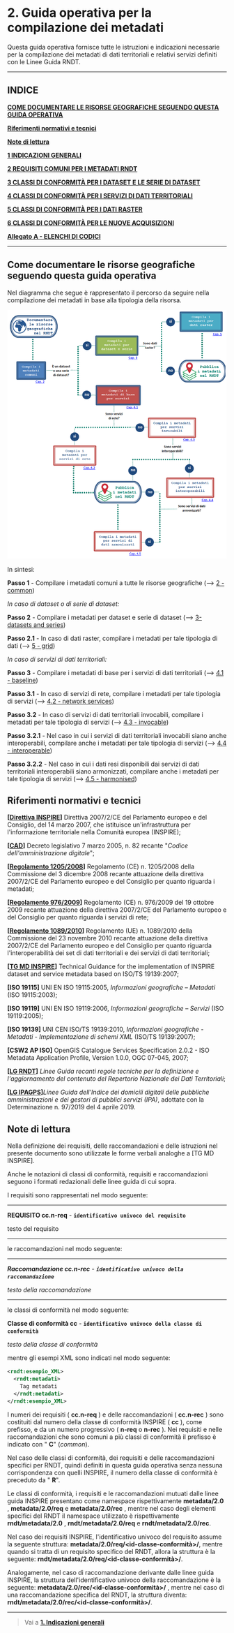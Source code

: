 # 2. Guida operativa per la compilazione dei metadati
Questa guida operativa fornisce tutte le istruzioni e indicazioni necessarie per la compilazione dei metadati di dati territoriali e relativi servizi definiti con le Linee Guida RNDT.

---

## **INDICE**

**[COME DOCUMENTARE LE RISORSE GEOGRAFICHE SEGUENDO QUESTA GUIDA OPERATIVA](#metadata-flow)**

**[Riferimenti normativi e tecnici](#rif-norme)**

**[Note di lettura](#note-lettura)**

**[1 INDICAZIONI GENERALI](general-overview)**

**[2 REQUISITI COMUNI PER I METADATI RNDT](common)**

**[3 CLASSI DI CONFORMITÀ PER I DATASET E LE SERIE DI DATASET](datasets-and-series)**

**[4 CLASSI DI CONFORMITÀ PER I SERVIZI DI DATI TERRITORIALI](sds)**

**[5 CLASSI DI CONFORMITÀ PER I DATI RASTER](grid)**

**[6 CLASSI DI CONFORMITÀ PER LE NUOVE ACQUISIZIONI](scheduled-data)**

**[Allegato A - ELENCHI DI CODICI](code-lists)**

---
## <a name=metadata-flow>Come documentare le risorse geografiche seguendo questa guida operativa</a>

Nel diagramma che segue è rappresentato il percorso da seguire nella compilazione dei metadati in base alla tipologia della risorsa.

![alt-text](images/rndt-flowchart.png "metadata flow")


In sintesi:

**Passo 1** - Compilare i metadati comuni a tutte le risorse geografiche (--> [2 - common](common))

_In caso di dataset o di serie di dataset:_

**Passo 2** - Compilare i metadati per dataset e serie di dataset (--> [3- datasets and series](datasets-and-series))

**Passo 2.1** - In caso di dati raster, compilare i metadati per tale tipologia di dati (--> [5 - grid](grid))

_In caso di servizi di dati territoriali:_

**Passo 3** - Compilare i metadati di base per i servizi di dati territoriali (--> [4.1 - baseline](sds/baseline))

**Passo 3.1** - In caso di servizi di rete, compilare i metadati per tale tipologia di servizi (--> [4.2 - network services](sds/ns))

**Passo 3.2** - In caso di servizi di dati territoriali invocabili, compilare i metadati per tale tipologia di servizi (--> [4.3 - invocable](sds/sds-invocable))

**Passo 3.2.1** - Nel caso in cui i servizi di dati territoriali invocabili siano anche interoperabili, compilare anche i metadati per tale tipologia di servizi (--> [4.4 - interoperable](sds/sds-interoperable))

**Passo 3.2.2** - Nel caso in cui i dati resi disponibili dai servizi di dati territoriali interoperabili siano armonizzati, compilare anche i metadati per tale tipologia di servizi (--> [4.5 - harmonised](sds/sds-harmonised))


## <a name=rif-norme> Riferimenti normativi e tecnici </a>

**[[Direttiva INSPIRE](https://eur-lex.europa.eu/legal-content/IT/TXT/PDF/?uri=CELEX:02007L0002-20190626&from=EN)]** Direttiva 2007/2/CE del Parlamento europeo e del Consiglio, del 14 marzo 2007, che istituisce un&#39;infrastruttura per l&#39;informazione territoriale nella Comunità europea (INSPIRE);

**[[CAD](https://docs.italia.it/italia/piano-triennale-ict/codice-amministrazione-digitale-docs/it/v2017-12-13/index.html)]** Decreto legislativo 7 marzo 2005, n. 82 recante &quot;_Codice dell&#39;amministrazione digitale_&quot;;

**[[Regolamento 1205/2008](https://eur-lex.europa.eu/legal-content/EN/TXT/PDF/?uri=CELEX%3A32008R1205&from=EN)]** Regolamento (CE) n. 1205/2008 della Commissione del 3 dicembre 2008 recante attuazione della direttiva 2007/2/CE del Parlamento europeo e del Consiglio per quanto riguarda i metadati;

**[[Regolamento 976/2009](https://eur-lex.europa.eu/legal-content/IT/TXT/PDF/?uri=CELEX:32009R0976&from=EN)]** Regolamento (CE) n. 976/2009 del 19 ottobre 2009 recante attuazione della direttiva 2007/2/CE del Parlamento europeo e del Consiglio per quanto riguarda i servizi di rete;

**[[Regolamento 1089/2010](https://eur-lex.europa.eu/legal-content/IT/TXT/PDF/?uri=CELEX:02010R1089-20131230&from=EN)]** Regolamento (UE) n. 1089/2010 della Commissione del 23 novembre 2010 recante attuazione della direttiva 2007/2/CE del Parlamento europeo e del Consiglio per quanto riguarda l&#39;interoperabilità dei set di dati territoriali e dei servizi di dati territoriali;

**[[TG MD INSPIRE](https://inspire.ec.europa.eu/id/document/tg/metadata-iso19139)]** Technical Guidance for the implementation of INSPIRE dataset and service metadata based on ISO/TS 19139:2007;

**[ISO 19115]** UNI EN ISO 19115:2005, _Informazioni geografiche – Metadati_ (ISO 19115:2003);

**[ISO 19119]** UNI EN ISO 19119:2006, _Informazioni geografiche – Servizi_ (ISO 19119:2005);

**[ISO 19139]** UNI CEN ISO/TS 19139:2010, _Informazioni geografiche - Metadati - Implementazione di schemi XML_ (ISO/TS 19139:2007);

**[CSW2 AP ISO]** OpenGIS Catalogue Services Specification 2.0.2 - ISO Metadata Application Profile, Version 1.0.0, OGC 07-045, 2007;

**[[LG RNDT](https://geodati.gov.it/geoportale/images/struttura/documenti/LG-RNDT_v.1.0c_bozza.pdf)]** _Linee Guida recanti regole tecniche per la definizione e l&#39;aggiornamento del contenuto del Repertorio Nazionale dei Dati Territoriali_;

**[[LG IPAGPS](https://trasparenza.agid.gov.it/moduli/downloadFile.php?file=oggetto_allegati/191001128380O__OLINEE+GUIDA+IPA.pdf)]**_Linee Guida dell&#39;Indice dei domicili digitali delle pubbliche amministrazioni e dei gestori di pubblici servizi (IPA)_, adottate con la Determinazione n. 97/2019 del 4 aprile 2019.



## <a name=note-lettura> Note di lettura </a>

Nella definizione dei requisiti, delle raccomandazioni e delle istruzioni nel presente documento sono utilizzate le forme verbali analoghe a [TG MD INSPIRE].

Anche le notazioni di classi di conformità, requisiti e raccomandazioni seguono i formati redazionali delle linee guida di cui sopra.

I requisiti sono rappresentati nel modo seguente:

---
**REQUISITO cc.n-req** - **```identificativo univoco del requisito```**

testo del requisito

---

le raccomandazioni nel modo seguente:

---
***Raccomandazione cc.n-rec** - **```identificativo univoco della raccomandazione```***

_testo della raccomandazione_

---

le classi di conformità nel modo seguente:

**Classe di conformità cc** - **```identificativo univoco della classe di conformità```**

_testo della classe di conformità_

mentre gli esempi XML sono indicati nel modo seguente:

```xml
<rndt:esempio_XML>
  <rndt:metadati>
    Tag metadati
  </rndt:metadati>
</rndt:esempio_XML>
```

I numeri dei requisiti ( **cc.n-req** ) e delle raccomandazioni ( **cc.n-rec** ) sono costituiti dal numero della classe di conformità INSPIRE ( **cc** ), come prefisso, e da un numero progressivo ( **n-req** o **n-rec** ). Nei requisiti e nelle raccomandazioni che sono comuni a più classi di conformità il prefisso è indicato con &quot; **C**&quot; (_common_).

Nel caso delle classi di conformità, dei requisiti e delle raccomandazioni specifici per RNDT, quindi definiti in questa guida operativa senza nessuna corrispondenza con quelli INSPIRE, il numero della classe di conformità è preceduto da &quot; **R**&quot;.

Le classi di conformità, i requisiti e le raccomandazioni mutuati dalle linee guida INSPIRE presentano come namespace rispettivamente **metadata/2.0** , **metadata/2.0/req** e **metadata/2.0/rec** , mentre nel caso degli elementi specifici del RNDT il namespace utilizzato è rispettivamente **rndt/metadata/2.0** , **rndt/metadata/2.0/req** e **rndt/metadata/2.0/rec**.

Nel caso dei requisiti INSPIRE, l&#39;identificativo univoco del requisito assume la seguente struttura: **metadata/2.0/req/<id-classe-conformità>/<id-requisito>**, mentre quando si tratta di un requisito specifico del RNDT, allora la struttura è la seguente: **rndt/metadata/2.0/req/<id-classe-conformità>/<id-requisito>**.

Analogamente, nel caso di raccomandazione derivante dalle linee guida INSPIRE, la struttura dell&#39;identificativo univoco della raccomandazione è la seguente: **metadata/2.0/rec/<id-classe-conformità>/<id-raccomandazione>** , mentre nel caso di una raccomandazione specifica del RNDT, la struttura diventa: **rndt/metadata/2.0/rec/<id-classe-conformità>/<id-raccomandazione>**.

---

>Vai a [**1. Indicazioni generali**](general-overview)
